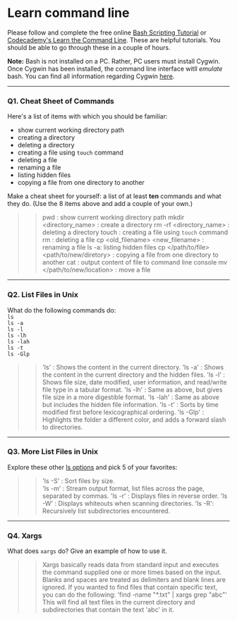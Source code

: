 # Learn command line

Please follow and complete the free online [Bash Scripting Tutorial](https://ryanstutorials.net/bash-scripting-tutorial/) or [Codecademy's Learn the Command Line](https://www.codecademy.com/learn/learn-the-command-line). These are helpful tutorials. You should be able to go through these in a couple of hours.

**Note:** Bash is not installed on a PC. Rather, PC users must install Cygwin. Once Cygwin has been installed, the command line interface witll _emulate_ bash. You can find all information regarding Cygwin [here](https://www.cygwin.com/).

---

### Q1.  Cheat Sheet of Commands  

Here's a list of items with which you should be familiar:  
* show current working directory path
* creating a directory
* deleting a directory
* creating a file using `touch` command
* deleting a file
* renaming a file
* listing hidden files
* copying a file from one directory to another

Make a cheat sheet for yourself: a list of at least **ten** commands and what they do.  (Use the 8 items above and add a couple of your own.)  

> > pwd : show current working directory path
> > mkdir <directory_name> : create a directory
> > rm -rf <directory_name> : deleting a directory
> > touch <filename> : creating a file using `touch` command
> > rm <filename> : deleting a file
> > cp <old_filename> <new_filename> : renaming a file
> > ls -a: listing hidden files
> > cp </path/to/file> <path/to/new/diretory> : copying a file from one directory to another
> > cat <filename> : output content of file to command line console
> > mv <filename> </path/to/new/location> : move a file

---

### Q2.  List Files in Unix   

What do the following commands do:  
`ls`  
`ls -a`  
`ls -l`  
`ls -lh`  
`ls -lah`  
`ls -t`  
`ls -Glp`  

> > 'ls' : Shows the content in the current directory.
> > 'ls -a' : Shows the content in the current directory and the hidden files. 
> > 'ls -l' : Shows file size, date modified, user information, and read/write file type in a tabular format.
> > 'ls -lh' : Same as above, but gives file size in a more digestible format. 
> > 'ls -lah' : Same as above but includes the hidden file information. 
> > 'ls -t' : Sorts by time modified first before lexicographical ordering.
> > 'ls -Glp' : Highlights the folder a different color, and adds a forward slash to directories. 

---

### Q3.  More List Files in Unix  

Explore these other [ls options](http://www.techonthenet.com/unix/basic/ls.php) and pick 5 of your favorites:

> > 'ls -S' : Sort files by size.  
> > 'ls -m' : Stream output format, list files across the page, separated by commas. 
> > 'ls -r' : Displays files in reverse order. 
> > 'ls -W' : Displays whiteouts when scanning directories. 
> > 'ls -R': Recursively list subdirectories encountered. 

---

### Q4.  Xargs   

What does `xargs` do? Give an example of how to use it.

> > Xargs basically reads data from standard input and executes the command supplied one or more times based on the input.  Blanks and spaces are treated as delimiters and blank lines are ignored. If you wanted to find files that contain specific text, you can do the following:
> > 'find -name "*.txt" | xargs grep "abc"'
> > This will find all text files in the current directory and subdirectories that contain the text 'abc' in it. 

 

